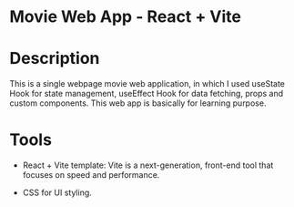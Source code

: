 # Movie Web App - React + Vite

# Description
This is a single webpage movie web application, in which I used useState Hook for state management, useEffect Hook for data fetching,
props and custom components. This web app is basically for learning purpose.

# Tools
* React + Vite template:
  Vite is a next-generation, front-end tool that focuses on speed and performance.

* CSS for UI styling.




